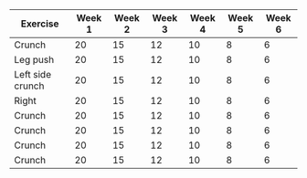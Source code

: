 | Exercise | Week 1 | Week 2 | Week 3 | Week 4 | Week 5 | Week 6 |
| ---- | ---- | ---- | ---- | ---- | ---- | ----- |
| Crunch | 20 | 15 | 12 | 10 | 8 | 6 |
| Leg push | 20 | 15 | 12 | 10 | 8 | 6 |
| Left side crunch | 20 | 15 | 12 | 10 | 8 | 6 |
| Right  | 20 | 15 | 12 | 10 | 8 | 6 |
| Crunch | 20 | 15 | 12 | 10 | 8 | 6 |
| Crunch | 20 | 15 | 12 | 10 | 8 | 6 |
| Crunch | 20 | 15 | 12 | 10 | 8 | 6 |
| Crunch | 20 | 15 | 12 | 10 | 8 | 6 |